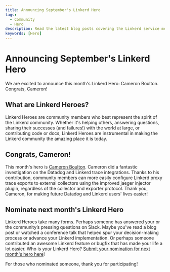 ```yaml
---
title: Announcing September's Linkerd Hero
tags:
  - Community
  - Hero
description: Read the latest blog posts covering the Linkerd service mesh, from technical tutorials to announcements to what’s next on the roadmap.
keywords: [Hero]
---
```


# Announcing September's Linkerd Hero

We are excited to announce this month's Linkerd Hero: Cameron Boulton.
Congrats, Cameron! 


## What are Linkerd Heroes?

Linkerd Heroes are community members who best represent the spirit of
the Linkerd community. Whether it's helping others, answering questions,
sharing their successes (and failures!) with the world at large, or
contributing code or docs, Linkerd Heroes are instrumental in making the
Linkerd community the amazing place it is today.


## Congrats, Cameron!

This month's hero is
[Cameron Boulton](https://www.linkedin.com/in/cameronboulton/).
Cameron did a fantastic investigation
on the Datadog and Linkerd trace integrations. Thanks to his contribution,
community members can more easily configure Linkerd proxy trace exports to
external collectors using the improved jaeger injector plugin, regardless
of the collector and exporter protocol. Thank you, Cameron, for making
future Datadog and Linkerd users' lives easier! 


## Nominate next month's Linkerd Hero

Linkerd Heroes take many forms. Perhaps someone has answered your or the
community’s pressing questions on Slack. Maybe you've read a blog post or
watched a conference talk that helped spur your decision-making process or
advance your Linkerd implementation. Or perhaps someone contributed an
awesome Linkerd feature or bugfix that has made your life a lot easier.
Who is _your_ Linkerd Hero?
[Submit your nomination for next month's hero here](https://docs.google.com/forms/d/e/1FAIpQLSfNv--UnbbZSzW7J3SbREIMI-HaooyX9im8yLIGB7M_LKT_Fw/viewform?usp=sf_link)!

For those who nominated someone, thank you for participating!
